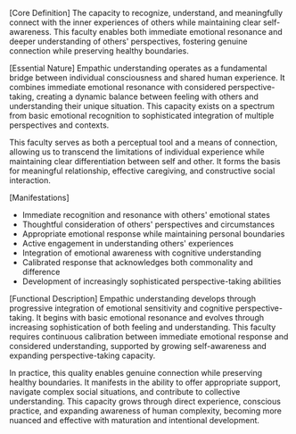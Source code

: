 [Core Definition]
The capacity to recognize, understand, and meaningfully connect with the inner experiences of others while maintaining clear self-awareness. This faculty enables both immediate emotional resonance and deeper understanding of others' perspectives, fostering genuine connection while preserving healthy boundaries.

[Essential Nature]
Empathic understanding operates as a fundamental bridge between individual consciousness and shared human experience. It combines immediate emotional resonance with considered perspective-taking, creating a dynamic balance between feeling with others and understanding their unique situation. This capacity exists on a spectrum from basic emotional recognition to sophisticated integration of multiple perspectives and contexts.

This faculty serves as both a perceptual tool and a means of connection, allowing us to transcend the limitations of individual experience while maintaining clear differentiation between self and other. It forms the basis for meaningful relationship, effective caregiving, and constructive social interaction.

[Manifestations]
- Immediate recognition and resonance with others' emotional states
- Thoughtful consideration of others' perspectives and circumstances
- Appropriate emotional response while maintaining personal boundaries
- Active engagement in understanding others' experiences
- Integration of emotional awareness with cognitive understanding
- Calibrated response that acknowledges both commonality and difference
- Development of increasingly sophisticated perspective-taking abilities

[Functional Description]
Empathic understanding develops through progressive integration of emotional sensitivity and cognitive perspective-taking. It begins with basic emotional resonance and evolves through increasing sophistication of both feeling and understanding. This faculty requires continuous calibration between immediate emotional response and considered understanding, supported by growing self-awareness and expanding perspective-taking capacity.

In practice, this quality enables genuine connection while preserving healthy boundaries. It manifests in the ability to offer appropriate support, navigate complex social situations, and contribute to collective understanding. This capacity grows through direct experience, conscious practice, and expanding awareness of human complexity, becoming more nuanced and effective with maturation and intentional development.